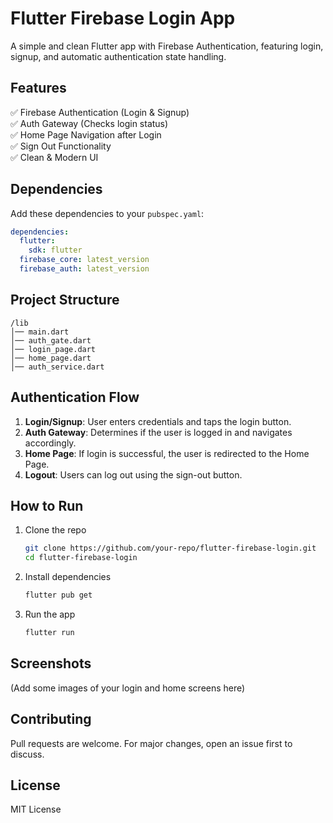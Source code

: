 # Flutter Firebase Login App

A simple and clean Flutter app with Firebase Authentication, featuring login, signup, and automatic authentication state handling.

## Features  
✅ Firebase Authentication (Login & Signup)  
✅ Auth Gateway (Checks login status)  
✅ Home Page Navigation after Login  
✅ Sign Out Functionality  
✅ Clean & Modern UI  

## Dependencies  
Add these dependencies to your `pubspec.yaml`:  
```yaml
dependencies:
  flutter:
    sdk: flutter
  firebase_core: latest_version
  firebase_auth: latest_version
```

## Project Structure  
```
/lib
│── main.dart
│── auth_gate.dart
│── login_page.dart
│── home_page.dart
│── auth_service.dart
```

## Authentication Flow  
1. **Login/Signup**: User enters credentials and taps the login button.  
2. **Auth Gateway**: Determines if the user is logged in and navigates accordingly.  
3. **Home Page**: If login is successful, the user is redirected to the Home Page.  
4. **Logout**: Users can log out using the sign-out button.  

## How to Run  
1. Clone the repo  
   ```sh
   git clone https://github.com/your-repo/flutter-firebase-login.git
   cd flutter-firebase-login
   ```
2. Install dependencies  
   ```sh
   flutter pub get
   ```
3. Run the app  
   ```sh
   flutter run
   ```

## Screenshots  
(Add some images of your login and home screens here)

## Contributing  
Pull requests are welcome. For major changes, open an issue first to discuss.  

## License  
MIT License  

